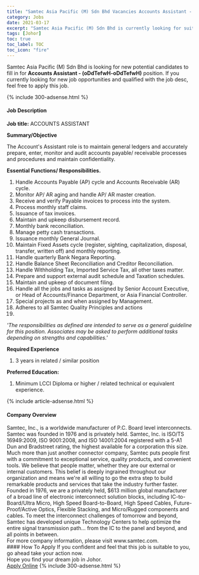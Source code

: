 ```yaml
---
title: "Samtec Asia Pacific (M) Sdn Bhd Vacancies Accounts Assistant - (oDdTefwH-oDdTefwH)" 
category: Jobs 
date: 2021-03-17 
excerpt: "Samtec Asia Pacific (M) Sdn Bhd is currently looking for suitable person to fill in the Accounts Assistant - (oDdTefwH-oDdTefwH) which based in Johor" 
tags: [Johor] 
toc: true 
toc_label: TOC 
toc_icon: "fire" 
--- 
```


<p>Samtec Asia Pacific (M) Sdn Bhd is looking for new potential candidates to fill in for <b>Accounts Assistant - (oDdTefwH-oDdTefwH)</b> position. If you currently looking for new job opportunities and qualified with the job desc, feel free to apply this job.
</p>{% include 300-adsense.html %} 
<div><div><h4>Job Description</h4></div><div><div><span><div><p><strong>Job title:</strong> ACCOUNTS ASSISTANT<strong>&#160;&#160;&#160;&#160;&#160;&#160;&#160;&#160;&#160;&#160;&#160;&#160;&#160;&#160;&#160;&#160;</strong></p><p><strong>Summary/Objective</strong></p><p>The Account's Assistant role is to maintain general ledgers and accurately prepare, enter, monitor and audit accounts payable/ receivable processes and procedures and maintain confidentiality.</p><p><strong>Essential Functions/ Responsibilities.</strong></p><ol><li>Handle Accounts Payable (AP) cycle and Accounts Receivable (AR) cycle.</li><li>Monitor AP/ AR aging and handle AP/ AR master creation.</li><li>Receive and verify Payable invoices to process into the system.</li><li>Process monthly staff claims.</li><li>Issuance of tax invoices.</li><li>Maintain and upkeep disbursement record.</li><li>Monthly bank reconciliation.</li><li>Manage petty cash transactions.</li><li>Issuance monthly General Journal.</li><li>Maintain Fixed Assets cycle (register, sighting, capitalization, disposal, transfer, written off) and monthly reporting.</li><li>Handle quarterly Bank Negara Reporting.</li><li>Handle Balance Sheet Reconciliation and Creditor Reconciliation.</li><li>Handle Withholding Tax, Imported Service Tax, all other taxes matter.</li><li>Prepare and support external audit schedule and Taxation schedules.</li><li>Maintain and upkeep of document filing.</li><li>Handle all the jobs and tasks as assigned by Senior Account Executive, or Head of Accounts/Finance Department, or Asia Financial Controller.</li><li>Special projects as and when assigned by Management.</li><li>Adheres to all Samtec Quality Principles and actions</li><li>&#160;</li></ol><p><em>'The responsibilities as defined are intended to serve as a general guideline for this position. Associates may be asked to perform additional tasks depending on strengths and capabilities.'</em></p><p><strong>Required Experience</strong></p><ol><li>3 years in related / similar position</li></ol><p><strong>Preferred Education:</strong></p><ol><li>Minimum LCCI Diploma or higher / related technical or equivalent experience.</li></ol></div></span></div></div></div> 
{% include article-adsense.html %} 
<div><div><h4>Company Overview</h4></div><div><div><span><div><div>
<div>
		Samtec, Inc., is a worldwide manufacturer of P.C. Board level interconnects. Samtec was founded in 1976 and is privately held. Samtec, Inc. is ISO/TS 16949:2009, ISO 9001:2008, and ISO 14001:2004 registered with a 5-A1 Dun and Bradstreet rating, the highest available for a corporation this size.</div>
<div>
<div>
			Much more than just another connector company, Samtec puts people first with a commitment to exceptional service, quality products, and convenient tools. We believe that people matter, whether they are our external or internal customers. This belief is deeply ingrained throughout our organization and means we're all willing to go the extra step to build remarkable products and services that take the industry further faster.</div>
<div>
			Founded in 1976, we are a privately held, $613 million global manufacturer of a broad line of electronic interconnect solution blocks, including IC-to-Board/Ultra Micro, High Speed Board-to-Board, High Speed Cables, Future-Proof/Active Optics, Flexible Stacking, and Micro/Rugged components and cables. To meet the interconnect challenges of tomorrow and beyond, Samtec has developed unique Technology Centers to help optimize the entire signal transmission path&#8230; from the IC to the panel and beyond, and all points in between.</div>
</div>
<div>
		For more company information, please visit www.samtec.com.</div>
</div></div></span></div></div></div> 
#### How To Apply 
If you confident and feel that this job is suitable to you, go ahead take your action now. <br/> 
Hope you find your dream job in Johor. <br/> 
<a href="https://www.jobstreet.com.my/en/job/accounts-assistant-oddtefwh-oddtefwh-4508850?jobId=jobstreet-my-job-4508850&" class="btn btn--info" target="_blank" rel="nofollow noopenner">Apply Online</a> 
{% include 300-adsense.html %} 